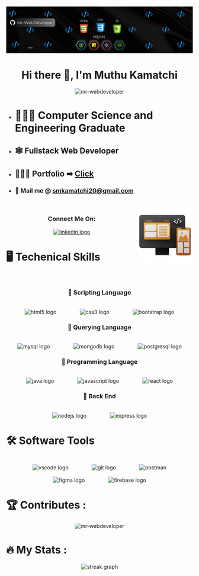 ![MasterHead](https://github.com/Mr-WebDeveloper/Assets/blob/master/Images/Github.png)

<h1 align="center">Hi there 👋, I'm Muthu Kamatchi</h1>
<p align="center">
  <img src="https://komarev.com/ghpvc/?username=mr-webdeveloper&label=Profile%20views&color=0e75b6&style=flat" alt="mr-webdeveloper" />
</p>

- **<h1>👨🏻‍🎓  Computer Science and Engineering Graduate</h1>**
  
- **<h2>🕸  Fullstack Web Developer</h2>**
  
- **<h2>👨🏻‍💻 Portfolio ➡ <a href="https://muthukamatchi-portfolio.netlify.app/" target="_blank">Click </a></h2>**
  
- **<h3>📧  Mail me @ smkamatchi20@gmail.com</h3>**
  <br clear="both">
  <img align="right" height="150" src="https://github.com/Mr-WebDeveloper/Assets/blob/master/Images/Desktop_Mobile.png"/>

**<h3 align="center">Connect Me On: </h3>**
<div align="center">
  <a href="https://www.linkedin.com/in/muthu-kamatchi-a4ba441b8/" target="blank">
    <img src="https://raw.githubusercontent.com/maurodesouza/profile-readme-generator/master/src/assets/icons/social/linkedin/default.svg" width="52" height="40" alt="linkedin logo"  />
  </a>
  
</div>

<!-- <h1>LinkedIn Badge</h1> -->
<!-- <div class="badge-base LI-profile-badge" data-locale="en_US" data-size="medium" data-theme="dark" data-type="VERTICAL" data-vanity="muthu-kamatchi-a4ba441b8" data-version="v1"><a class="badge-base__link LI-simple-link" href="https://in.linkedin.com/in/muthu-kamatchi-a4ba441b8?trk=profile-badge">Muthu Kamatchi</a></div> -->
              


<h1 align="left">🖥  Techenical Skills</h1><br/>
  
<h3 align="center">🧾  Scripting Language </h3>
<br clear="both">

<div align="center">
  <img src="https://cdn.jsdelivr.net/gh/devicons/devicon/icons/html5/html5-plain-wordmark.svg" height="50" alt="html5 logo"  />
  <img width="55" />
  <img src="https://cdn.jsdelivr.net/gh/devicons/devicon/icons/css3/css3-plain-wordmark.svg" height="50" alt="css3 logo"  />
  <img width="55" />
  <img src="https://cdn.jsdelivr.net/gh/devicons/devicon/icons/bootstrap/bootstrap-original-wordmark.svg" height="50" alt="bootstrap logo"  />
</div>


<h3 align="center">🧾  Querying Language </h3>
<br clear="both">

<div align="center">
  <img src="https://cdn.jsdelivr.net/gh/devicons/devicon/icons/mysql/mysql-original-wordmark.svg" height="50" alt="mysql logo"  />
  <img width="55" />
  <img src="https://cdn.jsdelivr.net/gh/devicons/devicon/icons/mongodb/mongodb-plain-wordmark.svg" height="50" alt="mongodb logo"  />
  <img width="55" />
  <img src="https://cdn.jsdelivr.net/gh/devicons/devicon/icons/postgresql/postgresql-original-wordmark.svg" height="50" alt="postgresql logo"  />
</div>

<h3 align="center">🧾  Programming Language</h3>
<br clear="both">

<div align="center">
  <img src="https://cdn.jsdelivr.net/gh/devicons/devicon/icons/java/java-original.svg" height="50" alt="java logo"  />
  <img width="55" />
  <img src="https://cdn.jsdelivr.net/gh/devicons/devicon/icons/javascript/javascript-original.svg" height="50" alt="javascript logo"  />
  <img width="55" />
  <img src="https://cdn.jsdelivr.net/gh/devicons/devicon/icons/react/react-original-wordmark.svg" height="50" alt="react logo"  />
</div>

<h3 align="center">🧾  Back End</h3>
<br clear="both">

<div align="center">
  <img src="https://skillicons.dev/icons?i=nodejs" height="50" alt="nodejs logo"  />
  <img width="55" />
  <img src="https://skillicons.dev/icons?i=express" height="50" alt="express logo"  />
</div>

<h1 align="left">🛠  Software Tools</h1>
<br clear="both">

<div align="center">
  <div>
    <img src="https://cdn.jsdelivr.net/gh/devicons/devicon/icons/vscode/vscode-original.svg" height="50" alt="vscode logo"  />
    <img width="55" />
    <img src="https://cdn.jsdelivr.net/gh/devicons/devicon/icons/git/git-original.svg" height="50" alt="git logo"  />
    <img width="55" />
    <img src="https://www.vectorlogo.zone/logos/getpostman/getpostman-icon.svg" alt="postman"  height="50"/> 
  </div> 
  <br/>
  <div>
    <img src="https://skillicons.dev/icons?i=figma" height="50" alt="figma logo"  />
    <img width="55" />
    <img src="https://cdn.jsdelivr.net/gh/devicons/devicon/icons/firebase/firebase-plain-wordmark.svg" height="50" alt="firebase logo"  />
  </div>
</div>

<h1 align="left">🏆  Contributes :</h1>

<p align="center">
  <img align="center" src="https://github-readme-stats.vercel.app/api/top-langs?username=mr-webdeveloper&show_icons=true&theme=dark&locale=en&layout=compact" alt="mr-webdeveloper" />
</p>

<h1 align="left">🔥   My Stats :</h1>

<div align="center">
  <img src="https://streak-stats.demolab.com?user=mr-webdeveloper&locale=en&mode=daily&theme=dark&hide_border=false&border_radius=5&order=3" height="220" alt="streak graph"  />
</div>
